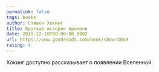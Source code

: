 ```yaml
---
permalink: false
tags: books
author: Стивен Хокинг
title: Краткая история времени
date: 2019-12-10T00:00:00.000Z
url: https://www.goodreads.com/book/show/3869
rating: 4
---
```

Хокинг доступно рассказывает о появлении Вселенной.

